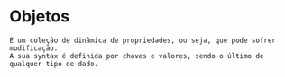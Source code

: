 # Objetos

    É um coleção de dinâmica de propriedades, ou seja, que pode sofrer modificação. 
    A sua syntax é definida por chaves e valores, sendo o último de qualquer tipo de dado.
